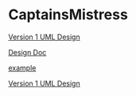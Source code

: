 # CaptainsMistress

[Version 1 UML Design](https://drive.google.com/file/d/1aK8Z-3eyW6smpOwY_Qm_lwuY5PkxZuiI/view?usp=sharing)

[Design Doc](https://docs.google.com/document/d/1i6LY3N10sHA7hUjdHi-tcXwPrYMtM9wRFnUgDNGOja0/edit?usp=sharing)

<a href="http://example.com/" target="_blank">example</a>

<a href="https://drive.google.com/file/d/1aK8Z-3eyW6smpOwY_Qm_lwuY5PkxZuiI/view?usp=sharing" target="_blank">Version 1 UML Design</a>

